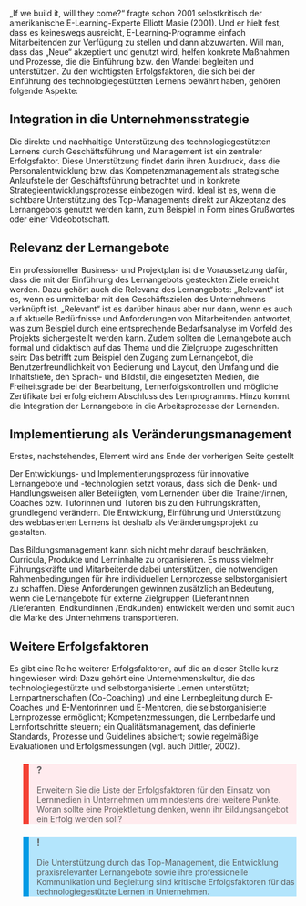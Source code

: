 „If we build it, will they come?“ fragte schon 2001 selbstkritisch der amerikanische E-Learning-Experte Elliott Masie (2001). Und er hielt fest, dass es keineswegs ausreicht, E-Learning-Programme einfach Mitarbeitenden zur Verfügung zu stellen und dann abzuwarten. Will man, dass das „Neue“ akzeptiert und genutzt wird, helfen konkrete Maßnahmen und Prozesse, die die Einführung bzw. den Wandel begleiten und unterstützen. Zu den wichtigsten Erfolgsfaktoren, die sich bei der Einführung des technologiegestützten Lernens bewährt haben, gehören folgende Aspekte:

## Integration in die Unternehmensstrategie

Die direkte und nachhaltige Unterstützung des technologiegestützten Lernens durch Geschäftsführung und Management ist ein zentraler Erfolgsfaktor. Diese Unterstützung findet darin ihren Ausdruck, dass die Personalentwicklung bzw. das Kompetenzmanagement als strategische Anlaufstelle der Geschäftsführung betrachtet und in konkrete Strategieentwicklungsprozesse einbezogen wird. Ideal ist es, wenn die sichtbare Unterstützung des Top-Managements direkt zur Akzeptanz des Lernangebots genutzt werden kann, zum Beispiel in Form eines Grußwortes oder einer Videobotschaft.

## Relevanz der Lernangebote

Ein professioneller Business- und Projektplan ist die Voraussetzung dafür, dass die mit der Einführung des Lernangebots gesteckten Ziele erreicht werden. Dazu gehört auch die Relevanz des Lernangebots: „Relevant“ ist es, wenn es unmittelbar mit den Geschäftszielen des Unternehmens verknüpft ist. „Relevant“ ist es darüber hinaus aber nur dann, wenn es auch auf aktuelle Bedürfnisse und Anforderungen von Mitarbeitenden antwortet, was zum Beispiel durch eine entsprechende Bedarfsanalyse im Vorfeld des Projekts sichergestellt werden kann. Zudem sollten die Lernangebote auch formal und didaktisch auf das Thema und die Zielgruppe zugeschnitten sein: Das betrifft zum Beispiel den Zugang zum Lernangebot, die Benutzerfreundlichkeit von Bedienung und Layout, den Umfang und die Inhaltstiefe, den Sprach- und Bildstil, die eingesetzten Medien, die Freiheitsgrade bei der Bearbeitung, Lernerfolgskontrollen und mögliche Zertifikate bei erfolgreichem Abschluss des Lernprogramms. Hinzu kommt die Integration der Lernangebote in die Arbeitsprozesse der Lernenden.  

## Implementierung als Veränderungsmanagement

Erstes, nachstehendes, Element wird ans Ende der vorherigen Seite gestellt

Der Entwicklungs- und Implementierungsprozess für innovative Lernangebote und -technologien setzt voraus, dass sich die Denk- und Handlungsweisen aller Beteiligten, vom Lernenden über die Trainer/innen, Coaches bzw. Tutorinnen und Tutoren bis zu den Führungskräften, grundlegend verändern. Die Entwicklung, Einführung und Unterstützung des webbasierten Lernens ist deshalb als Veränderungsprojekt zu gestalten.

Das Bildungsmanagement kann sich nicht mehr darauf beschränken, Curricula, Produkte und Lerninhalte zu organisieren. Es muss vielmehr Führungskräfte und Mitarbeitende dabei unterstützen, die notwendigen Rahmenbedingungen für ihre individuellen Lernprozesse selbstorganisiert zu schaffen. Diese Anforderungen gewinnen zusätzlich an Bedeutung, wenn die Lernangebote für externe Zielgruppen (Lieferantinnen /Lieferanten, Endkundinnen /Endkunden) entwickelt werden und somit auch die Marke des Unternehmens transportieren.

## Weitere Erfolgsfaktoren

Es gibt eine Reihe weiterer Erfolgsfaktoren, auf die an dieser Stelle kurz hingewiesen wird: Dazu gehört eine Unternehmenskultur, die das technologiegestützte und selbstorganisierte Lernen unterstützt; Lernpartnerschaften (Co-Coaching) und eine Lernbegleitung durch E-Coaches und E-Mentorinnen und E-Mentoren, die selbstorganisierte Lernprozesse ermöglicht; Kompetenzmessungen, die Lernbedarfe und Lernfortschritte steuern; ein Qualitätsmanagement, das definierte Standards, Prozesse und Guidelines absichert; sowie regelmäßige Evaluationen und Erfolgsmessungen (vgl. auch Dittler, 2002).

<blockquote style="background: #FFEBEE; border-left: 10px solid #F44336">

### ?

Erweitern Sie die Liste der Erfolgsfaktoren für den Einsatz von Lernmedien in Unternehmen um mindestens drei weitere Punkte. Woran sollte eine Projektleitung denken, wenn ihr Bildungsangebot ein Erfolg werden soll?

</blockquote>

<blockquote style="background: #B3E5FC; border-left: 10px solid #039BE5">

### !

Die Unterstützung durch das Top-Management, die Entwicklung praxisrelevanter Lernangebote sowie ihre professionelle Kommunikation und Begleitung sind kritische Erfolgsfaktoren für das technologiegestützte Lernen in Unternehmen.

</blockquote>
